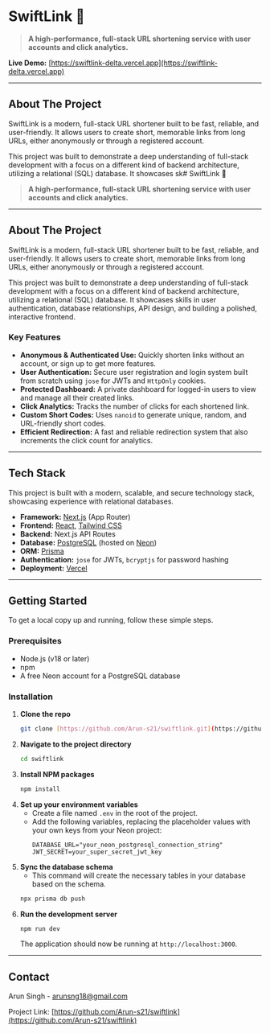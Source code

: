 # SwiftLink 🔗

> **A high-performance, full-stack URL shortening service with user accounts and click analytics.**

**Live Demo:** [https://swiftlink-delta.vercel.app](https://swiftlink-delta.vercel.app) 

---

## About The Project

SwiftLink is a modern, full-stack URL shortener built to be fast, reliable, and user-friendly. It allows users to create short, memorable links from long URLs, either anonymously or through a registered account.

This project was built to demonstrate a deep understanding of full-stack development with a focus on a different kind of backend architecture, utilizing a relational (SQL) database. It showcases sk# SwiftLink 🔗

> **A high-performance, full-stack URL shortening service with user accounts and click analytics.**

---

## About The Project

SwiftLink is a modern, full-stack URL shortener built to be fast, reliable, and user-friendly. It allows users to create short, memorable links from long URLs, either anonymously or through a registered account.

This project was built to demonstrate a deep understanding of full-stack development with a focus on a different kind of backend architecture, utilizing a relational (SQL) database. It showcases skills in user authentication, database relationships, API design, and building a polished, interactive frontend.

### Key Features

-   **Anonymous & Authenticated Use:** Quickly shorten links without an account, or sign up to get more features.
-   **User Authentication:** Secure user registration and login system built from scratch using `jose` for JWTs and `HttpOnly` cookies.
-   **Protected Dashboard:** A private dashboard for logged-in users to view and manage all their created links.
-   **Click Analytics:** Tracks the number of clicks for each shortened link.
-   **Custom Short Codes:** Uses `nanoid` to generate unique, random, and URL-friendly short codes.
-   **Efficient Redirection:** A fast and reliable redirection system that also increments the click count for analytics.

---

## Tech Stack

This project is built with a modern, scalable, and secure technology stack, showcasing experience with relational databases.

-   **Framework:** [Next.js](https://nextjs.org/) (App Router)
-   **Frontend:** [React](https://reactjs.org/), [Tailwind CSS](https://tailwindcss.com/)
-   **Backend:** Next.js API Routes
-   **Database:** [PostgreSQL](https://www.postgresql.org/) (hosted on [Neon](https://neon.tech/))
-   **ORM:** [Prisma](https://www.prisma.io/)
-   **Authentication:** `jose` for JWTs, `bcryptjs` for password hashing
-   **Deployment:** [Vercel](https://vercel.com/)

---

## Getting Started

To get a local copy up and running, follow these simple steps.

### Prerequisites

-   Node.js (v18 or later)
-   npm
-   A free Neon account for a PostgreSQL database

### Installation

1.  **Clone the repo**
    ```sh
    git clone [https://github.com/Arun-s21/swiftlink.git](https://github.com/Arun-s21/swiftlink.git)
    ```
2.  **Navigate to the project directory**
    ```sh
    cd swiftlink
    ```
3.  **Install NPM packages**
    ```sh
    npm install
    ```
4.  **Set up your environment variables**
    -   Create a file named `.env` in the root of the project.
    -   Add the following variables, replacing the placeholder values with your own keys from your Neon project:
        ```env
        DATABASE_URL="your_neon_postgresql_connection_string"
        JWT_SECRET=your_super_secret_jwt_key
        ```
5.  **Sync the database schema**
    -   This command will create the necessary tables in your database based on the schema.
    ```sh
    npx prisma db push
    ```
6.  **Run the development server**
    ```sh
    npm run dev
    ```
    The application should now be running at `http://localhost:3000`.

---

## Contact

Arun Singh - arunsng18@gmail.com

Project Link: [https://github.com/Arun-s21/swiftlink](https://github.com/Arun-s21/swiftlink)